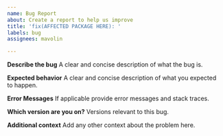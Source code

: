 ```yaml
---
name: Bug Report
about: Create a report to help us improve
title: 'fix(AFFECTED PACKAGE HERE): '
labels: bug
assignees: mavolin

---
```


**Describe the bug**
A clear and concise description of what the bug is.

**Expected behavior**
A clear and concise description of what you expected to happen.

**Error Messages**
If applicable provide error messages and stack traces.

**Which version are you on?**
Versions relevant to this bug.

**Additional context**
Add any other context about the problem here.